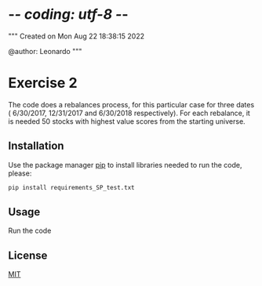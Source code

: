 # -*- coding: utf-8 -*-
"""
Created on Mon Aug 22 18:38:15 2022

@author: Leonardo
"""

# Exercise 2

The code does a rebalances process, for this particular case for three dates ( 6/30/2017, 12/31/2017 and 6/30/2018 respectively).
For each rebalance, it is needed 50 stocks with highest value scores from the starting universe. 

## Installation

Use the package manager [pip](https://pip.pypa.io/en/stable/) to install libraries needed to run the code, please:

```bash
pip install requirements_SP_test.txt
```
## Usage

Run the code

## License
[MIT](https://choosealicense.com/licenses/mit/)